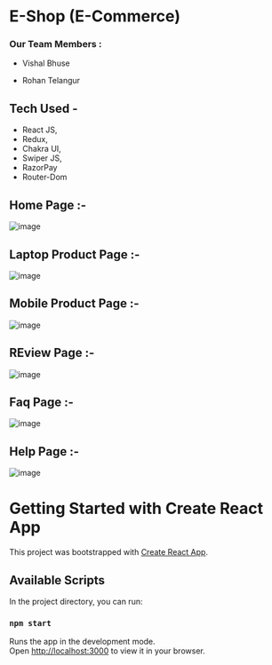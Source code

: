 # E-Shop (E-Commerce) 
### Our Team Members :

- Vishal Bhuse 

- Rohan Telangur

## Tech Used -
- React JS,
- Redux,
- Chakra UI,
- Swiper JS,
- RazorPay
- Router-Dom

## Home Page :-
![image](https://user-images.githubusercontent.com/101569259/190621002-a1c514ed-83c7-428e-b38d-a1c1d70135a7.png)


## Laptop Product Page :-
![image](https://user-images.githubusercontent.com/101569259/190621253-988d3a6b-2495-4e76-821e-8a29342a12c5.png)


## Mobile Product Page :-
![image](https://user-images.githubusercontent.com/101569259/190621480-8c1bf71f-8990-4c32-b343-0e7ac3a52c40.png)

## REview Page :-
![image](https://user-images.githubusercontent.com/101569259/190621726-a3436576-d301-4dba-82b4-ebd053d04cce.png)


## Faq Page :-
![image](https://user-images.githubusercontent.com/101569259/190621546-5e11ff99-962c-434a-a687-5467889efda2.png)


## Help Page :-
![image](https://user-images.githubusercontent.com/101569259/190621655-2ba33e89-5dd9-4e21-b24f-34a1b3175f7c.png)


# Getting Started with Create React App

This project was bootstrapped with [Create React App](https://github.com/facebook/create-react-app).

## Available Scripts

In the project directory, you can run:

### `npm start`

Runs the app in the development mode.\
Open [http://localhost:3000](http://localhost:3000) to view it in your browser.


